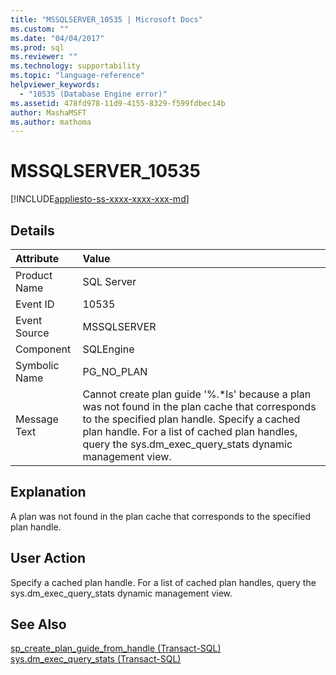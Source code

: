```yaml
---
title: "MSSQLSERVER_10535 | Microsoft Docs"
ms.custom: ""
ms.date: "04/04/2017"
ms.prod: sql
ms.reviewer: ""
ms.technology: supportability
ms.topic: "language-reference"
helpviewer_keywords: 
  - "10535 (Database Engine error)"
ms.assetid: 478fd978-11d9-4155-8329-f599fdbec14b
author: MashaMSFT
ms.author: mathoma
---
```

# MSSQLSERVER_10535
[!INCLUDE[appliesto-ss-xxxx-xxxx-xxx-md](../../includes/appliesto-ss-xxxx-xxxx-xxx-md.md)]
  
## Details  
  
| Attribute | Value |  
| :-------- | :---- |  
|Product Name|SQL Server|  
|Event ID|10535|  
|Event Source|MSSQLSERVER|  
|Component|SQLEngine|  
|Symbolic Name|PG_NO_PLAN|  
|Message Text|Cannot create plan guide '%.*ls' because a plan was not found in the plan cache that corresponds to the specified plan handle. Specify a cached plan handle. For a list of cached plan handles, query the sys.dm_exec_query_stats dynamic management view.|  
  
## Explanation  
A plan was not found in the plan cache that corresponds to the specified plan handle.  
  
## User Action  
Specify a cached plan handle. For a list of cached plan handles, query the sys.dm_exec_query_stats dynamic management view.  
  
## See Also  
[sp_create_plan_guide_from_handle &#40;Transact-SQL&#41;](~/relational-databases/system-stored-procedures/sp-create-plan-guide-from-handle-transact-sql.md)  
[sys.dm_exec_query_stats &#40;Transact-SQL&#41;](~/relational-databases/system-dynamic-management-views/sys-dm-exec-query-stats-transact-sql.md)  
  
